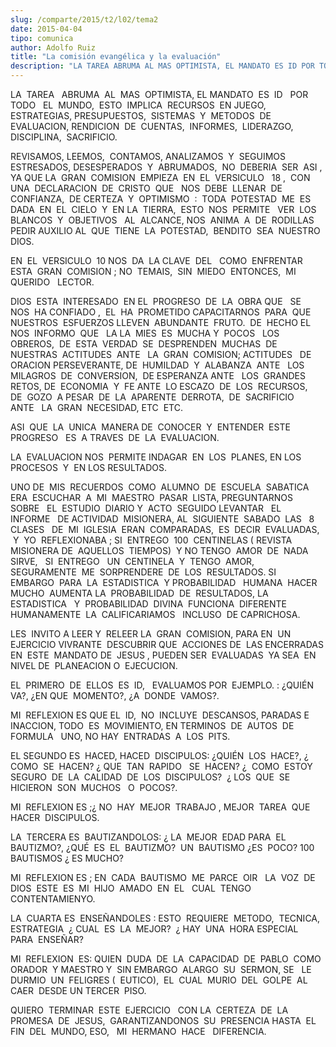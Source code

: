 ```yaml
---
slug: /comparte/2015/t2/l02/tema2
date: 2015-04-04
tipo: comunica
author: Adolfo Ruiz
title: "La comisión evangélica y la evaluación"
description: "LA TAREA ABRUMA AL MAS OPTIMISTA, EL MANDATO ES ID POR TODO EL MUNDO, ESTO  IMPLICA RECURSOS EN JUEGO, ESTRATEGIAS, PRESUPUESTOS, SISTEMAS Y METODOS DE  EVALUACION, RENDICION DE CUENTAS, INFORMES, LIDERAZGO, DISCIPLINA, SACRIFICIO.  REVISAMOS, LEEMOS, CONTAMOS, ANALIZAMOS Y SE..."
---
```


LA  TAREA   ABRUMA  AL  MAS  OPTIMISTA, EL MANDATO  ES  ID   POR TODO   EL  MUNDO,  ESTO  IMPLICA  RECURSOS  EN JUEGO,  ESTRATEGIAS, PRESUPUESTOS,  SISTEMAS  Y  METODOS  DE  EVALUACION, RENDICION  DE  CUENTAS,  INFORMES,  LIDERAZGO,  DISCIPLINA,  SACRIFICIO.

REVISAMOS, LEEMOS,  CONTAMOS, ANALIZAMOS  Y  SEGUIMOS  ESTRESADOS, DESESPERADOS  Y  ABRUMADOS,  NO  DEBERIA  SER  ASI , YA QUE LA  GRAN  COMISION  EMPIEZA  EN  EL  VERSICULO   18 ,  CON  UNA  DECLARACION  DE  CRISTO  QUE   NOS  DEBE  LLENAR  DE  CONFIANZA,  DE CERTEZA  Y  OPTIMISMO  :  TODA  POTESTAD  ME  ES  DADA  EN  EL  CIELO  Y  EN LA  TIERRA,  ESTO  NOS  PERMITE   VER  LOS  BLANCOS  Y  OBJETIVOS   AL  ALCANCE, NOS  ANIMA  A  DE  RODILLAS PEDIR AUXILIO AL  QUE  TIENE  LA  POTESTAD,  BENDITO  SEA  NUESTRO  DIOS.

EN  EL  VERSICULO  10 NOS  DA  LA CLAVE  DEL   COMO  ENFRENTAR  ESTA  GRAN  COMISION ; NO  TEMAIS,  SIN  MIEDO  ENTONCES,  MI  QUERIDO   LECTOR.

DIOS  ESTA  INTERESADO  EN EL  PROGRESO  DE  LA  OBRA QUE   SE  NOS  HA CONFIADO ,  EL  HA  PROMETIDO CAPACITARNOS  PARA  QUE   NUESTROS  ESFUERZOS LLEVEN  ABUNDANTE  FRUTO.  DE  HECHO EL  NOS  INFORMO  QUE   LA LA  MIES  ES  MUCHA Y  POCOS   LOS  OBREROS,  DE  ESTA  VERDAD  SE  DESPRENDEN  MUCHAS  DE  NUESTRAS  ACTITUDES  ANTE   LA  GRAN  COMISION; ACTITUDES   DE   ORACION PERSEVERANTE, DE  HUMILDAD  Y  ALABANZA  ANTE   LOS  MILAGROS  DE  CONVERSION,  DE ESPERANZA ANTE   LOS  GRANDES  RETOS, DE  ECONOMIA  Y  FE ANTE  LO ESCAZO  DE  LOS  RECURSOS,  DE  GOZO  A PESAR  DE  LA  APARENTE  DERROTA,  DE  SACRIFICIO  ANTE   LA  GRAN  NECESIDAD, ETC  ETC.

ASI  QUE  LA  UNICA  MANERA DE  CONOCER  Y  ENTENDER  ESTE  PROGRESO   ES  A TRAVES  DE  LA  EVALUACION.

LA  EVALUACION NOS  PERMITE INDAGAR  EN  LOS  PLANES, EN LOS  PROCESOS  Y  EN LOS RESULTADOS.

UNO DE  MIS  RECUERDOS  COMO  ALUMNO  DE  ESCUELA  SABATICA  ERA  ESCUCHAR  A  MI  MAESTRO  PASAR  LISTA, PREGUNTARNOS  SOBRE   EL  ESTUDIO  DIARIO Y  ACTO  SEGUIDO LEVANTAR   EL  INFORME   DE ACTIVIDAD  MISIONERA, AL  SIGUIENTE  SABADO  LAS   8  CLASES   DE  MI  IGLESIA  ERAN  COMPARADAS,  ES  DECIR  EVALUADAS,   Y  YO  REFLEXIONABA ; SI  ENTREGO  100  CENTINELAS ( REVISTA  MISIONERA DE  AQUELLOS  TIEMPOS)  Y NO TENGO  AMOR  DE  NADA  SIRVE,   SI  ENTREGO   UN  CENTINELA  Y  TENGO  AMOR,  SEGURAMENTE  ME  SORPRENDERE  DE  LOS  RESULTADOS. SI  EMBARGO  PARA  LA  ESTADISTICA  Y PROBABILIDAD   HUMANA  HACER   MUCHO  AUMENTA LA  PROBABILIDAD  DE  RESULTADOS, LA  ESTADISTICA   Y  PROBABILIDAD  DIVINA  FUNCIONA  DIFERENTE  HUMANAMENTE  LA  CALIFICARIAMOS   INCLUSO  DE CAPRICHOSA.

LES  INVITO A LEER Y  RELEER LA  GRAN  COMISION, PARA EN  UN  EJERCICIO VIVRANTE  DESCUBRIR QUE  ACCIONES DE  LAS ENCERRADAS EN  ESTE  MANDATO DE  JESUS , PUEDEN SER  EVALUADAS  YA SEA  EN NIVEL DE  PLANEACION O  EJECUCION.

EL  PRIMERO  DE  ELLOS  ES  ID,   EVALUAMOS POR  EJEMPLO. : ¿QUIÉN VA?, ¿EN QUE  MOMENTO?, ¿A  DONDE  VAMOS?.

MI  REFLEXION ES QUE EL  ID,  NO  INCLUYE  DESCANSOS, PARADAS E INACCION, TODO  ES  MOVIMIENTO, EN TERMINOS  DE  AUTOS  DE  FORMULA   UNO, NO HAY  ENTRADAS  A  LOS  PITS.

EL SEGUNDO ES  HACED, HACED  DISCIPULOS: ¿QUIÉN  LOS  HACE?, ¿  COMO  SE  HACEN? ¿ QUE  TAN  RAPIDO   SE  HACEN? ¿  COMO  ESTOY  SEGURO  DE  LA  CALIDAD  DE  LOS  DISCIPULOS?  ¿ LOS  QUE  SE  HICIERON  SON  MUCHOS   O  POCOS?.

MI  REFLEXION ES ;¿ NO  HAY  MEJOR  TRABAJO , MEJOR  TAREA  QUE  HACER  DISCIPULOS.

LA  TERCERA ES  BAUTIZANDOLOS: ¿ LA  MEJOR  EDAD PARA  EL  BAUTIZMO?, ¿QUÉ  ES  EL  BAUTIZMO?  UN  BAUTISMO ¿ES  POCO? 100 BAUTISMOS ¿ ES MUCHO?

MI  REFLEXION ES ; EN  CADA  BAUTISMO  ME  PARCE  OIR   LA  VOZ  DE  DIOS  ESTE  ES  MI  HIJO  AMADO  EN  EL   CUAL  TENGO  CONTENTAMIENYO.

LA  CUARTA ES  ENSEÑANDOLES : ESTO  REQUIERE  METODO,  TECNICA,  ESTRATEGIA  ¿ CUAL  ES  LA  MEJOR?  ¿ HAY  UNA  HORA ESPECIAL  PARA  ENSEÑAR?

MI  REFLEXION  ES: QUIEN  DUDA  DE  LA  CAPACIDAD  DE  PABLO  COMO  ORADOR  Y MAESTRO Y  SIN EMBARGO  ALARGO  SU  SERMON, SE   LE  DURMIO  UN  FELIGRES (  EUTICO),  EL  CUAL  MURIO  DEL  GOLPE  AL CAER  DESDE UN TERCER  PISO.

QUIERO  TERMINAR  ESTE  EJERCICIO   CON LA  CERTEZA  DE  LA  PROMESA  DE  JESUS,  GARANTIZANDONOS  SU  PRESENCIA HASTA  EL FIN  DEL  MUNDO, ESO,   MI  HERMANO  HACE   DIFERENCIA.
